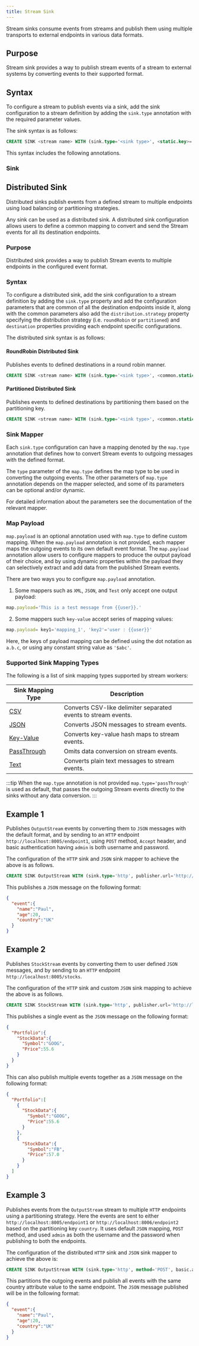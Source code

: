 ```yaml
---
title: Stream Sink
---
```


Stream sinks consume events from streams and publish them using multiple transports to external endpoints in various data formats.

## Purpose

Stream sink provides a way to publish stream events of a stream to external systems by converting events to their supported format.

## Syntax

To configure a stream to publish events via a sink, add the sink configuration to a stream definition by adding the `sink.type` annotation with the required parameter values.

The sink syntax is as follows:

```sql
CREATE SINK <stream name> WITH (sink.type='<sink type>', <static.key>='<value>', <dynamic.key>='{{<value>}}', map.type='<map type>', <static.key>='<value>', <dynamic.key>='{{<value>}}', map.payload'<payload mapping>')) (<attribute1> <type>, <attributeN> <type>);
```

This syntax includes the following annotations.

### Sink



## Distributed Sink

Distributed sinks publish events from a defined stream to multiple endpoints using load balancing or partitioning strategies.

Any sink can be used as a distributed sink. A distributed sink configuration allows users to define a common mapping to convert
and send the Stream events for all its destination endpoints.

### Purpose

Distributed sink provides a way to publish Stream events to multiple endpoints in the configured event format.

### Syntax

To configure a distributed sink, add the sink configuration to a stream definition by adding the `sink.type` property and add the configuration parameters that are common of all the destination endpoints inside it, along with the common parameters also add the `distribution.strategy` property specifying the distribution strategy (i.e. `roundRobin` or `partitioned`) and `destination` properties providing each endpoint specific configurations.

The distributed sink syntax is as follows:

#### RoundRobin Distributed Sink

Publishes events to defined destinations in a round robin manner.

```sql
CREATE SINK <stream name> WITH (sink.type='<sink type>', <common.static.key>='<value>', <common.dynamic.key>='{{<value>}}', map.type='<map type>', <static.key>='<value>', <dynamic.key>='{{<value>}}', map.payload='<payload mapping>' distribution.strategy='roundRobin', destination.<key>='<value>', destination.<key>='<value>') (<attribute1> <type>, <attributeN> <type>);
```

#### Partitioned Distributed Sink

Publishes events to defined destinations by partitioning them based on the partitioning key.

```sql
CREATE SINK <stream name> WITH (sink.type='<sink type>', <common.static.key>='<value>', <common.dynamic.key>='{{<value>}}', map.type='<map type>', <static.key>='<value>', <dynamic.key>='{{<value>}}', map.payload='<payload mapping>', distribution.strategy='partitioned', partitionKey='<partition key>', destination.<key>='<value>', destination.<key>='<value>') (<attribute1> <type>, <attributeN> <type>);
```

### Sink Mapper

Each `sink.type` configuration can have a mapping denoted by the `map.type` annotation that defines how to convert Stream events to outgoing messages with the defined format.

The `type` parameter of the `map.type` defines the map type to be used in converting the outgoing events. The other parameters of `map.type` annotation depends on the mapper selected, and some of its parameters can be optional and/or dynamic.

For detailed information about the parameters see the documentation of the relevant mapper.

### Map Payload

`map.payload` is an optional annotation used with `map.type` to define custom mapping. When the `map.payload` annotation is not provided, each mapper maps the outgoing events to its own default event format. The `map.payload` annotation allow users to configure mappers to produce the output payload of their choice, and by using dynamic properties within the payload they can selectively extract and add data from the published Stream events.

There are two ways you to configure `map.payload` annotation.

1. Some mappers such as `XML`, `JSON`, and `Test` only accept one output payload:

  ```js
  map.payload='This is a test message from {{user}}.'
  ```

2. Some mappers such `key-value` accept series of mapping values:

  ```js
  map.payload= key1='mapping_1', 'key2'='user : {{user}}'
  ```

  Here, the keys of payload mapping can be defined using the dot notation as ```a.b.c```, or using any constant string value as `'$abc'`.

### Supported Sink Mapping Types

The following is a list of sink mapping types supported by stream workers:

|Sink Mapping Type | Description|
| ------------- |-------------|
| [CSV](../query-guide/functions/sourcemapper/csv.md) | Converts CSV-like delimiter separated events to stream events.|
| [JSON](../query-guide/functions/sourcemapper/json.md) | Converts JSON messages to stream events.|
| [Key-Value](../query-guide/functions/sourcemapper/keyvalue.md) | Converts key-value hash maps to stream events.|
| [PassThrough](../query-guide/functions/sourcemapper/passThrough.md) | Omits data conversion on stream events.|
| [Text](../query-guide/functions/sourcemapper/text.md) | Converts plain text messages to stream events.|

:::tip
When the `map.type` annotation is not provided `map.type='passThrough'` is used as default, that passes the outgoing Stream events directly to the sinks without any data conversion.
:::

## Example 1

Publishes `OutputStream` events by converting them to `JSON` messages with the default format, and by sending to an `HTTP` endpoint `http://localhost:8005/endpoint1`, using `POST` method, `Accept` header, and basic authentication having `admin` is both username and password.

The configuration of the `HTTP` sink and `JSON` sink mapper to achieve the above is as follows.

```sql
CREATE SINK OutputStream WITH (sink.type='http', publisher.url='http://localhost:8005/endpoint', method='POST', headers='Accept-Date:20/02/2017', basic.auth.enabled='true', basic.auth.username='admin', basic.auth.password='admin', map.type='json') (name string, age int, country string);
```

This publishes a `JSON` message on the following format:

```json
{
  "event":{
    "name":"Paul",
    "age":20,
    "country":"UK"
  }
}
```

## Example 2

Publishes `StockStream` events by converting them to user defined `JSON` messages, and by sending to an `HTTP` endpoint `http://localhost:8005/stocks`.

The configuration of the `HTTP` sink and custom `JSON` sink mapping to achieve the above is as follows.

```sql
CREATE SINK StockStream WITH (sink.type='http', publisher.url='http://localhost:8005/stocks', map.type='json', validate.json='true', enclosing.element='$.Portfolio', map.payload="""{"StockData":{ "Symbol":"{{symbol}}", "Price":{{price}} }}""") (symbol string, price float, volume long);
```

This publishes a single event as the `JSON` message on the following format:

```json
{
  "Portfolio":{
    "StockData":{
      "Symbol":"GOOG",
      "Price":55.6
    }
  }
}
```

This can also publish multiple events together as a `JSON` message on the following format:

```json
{
  "Portfolio":[
    {
      "StockData":{
        "Symbol":"GOOG",
        "Price":55.6
      }
    },
    {
      "StockData":{
        "Symbol":"FB",
        "Price":57.0
      }
    }
  ]  
}
```

## Example 3

Publishes events from the `OutputStream` stream to multiple `HTTP` endpoints using a partitioning strategy. Here the events are sent to either `http://localhost:8005/endpoint1` or `http://localhost:8006/endpoint2` based on the partitioning key `country`. It uses default `JSON` mapping, `POST` method, and used `admin` as both the username and the password when publishing to both the endpoints.

The configuration of the distributed `HTTP` sink and `JSON` sink mapper to achieve the above is:

```sql
CREATE SINK OutputStream WITH (sink.type='http', method='POST', basic.auth.enabled='true', basic.auth.username='admin', basic.auth.password='admin', map.type='json', distribution.strategy='partitioned', partitionKey='country', destination.publisher.url='http://localhost:8005/endpoint1', destination.publisher.url='http://localhost:8006/endpoint2') (name string, age int, country string);
```

This partitions the outgoing events and publish all events with the same country attribute value to the same endpoint. The `JSON` message published will be in the following format:

```json
{
  "event":{
    "name":"Paul",
    "age":20,
    "country":"UK"
  }
}
```
